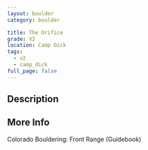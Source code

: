 ```yaml
---
layout: boulder
category: boulder

title: The Orifice
grade: V2
location: Camp Dick
tags:
  - v2
  - camp_dick
full_page: false
---
```


## Description


## More Info
Colorado Bouldering: Front Range (Guidebook)
